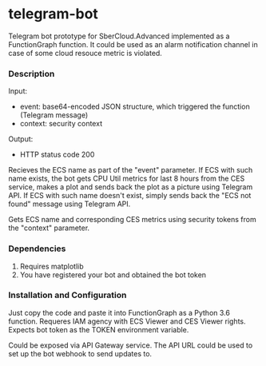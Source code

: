 # telegram-bot
Telegram bot prototype for SberCloud.Advanced implemented as a FunctionGraph function.
It could be used as an alarm notification channel in case of some cloud resouce metric is violated.

### Description
Input:
- event: base64-encoded JSON structure, which triggered the function (Telegram message)
- context: security context

Output:
- HTTP status code 200



Recieves the ECS name as part of the "event" parameter.
If ECS with such name exists, the bot gets CPU Util metrics for last 8 hours from the CES service, makes a plot and sends back the plot as a picture using Telegram API.
If ECS with such name doesn't exist, simply sends back the "ECS not found" message using Telegram API.

Gets ECS name and corresponding CES metrics using security tokens from the "context" parameter.

### Dependencies
1. Requires matplotlib
2. You have registered your bot and obtained the bot token

### Installation and Configuration
Just copy the code and paste it into FunctionGraph as a Python 3.6 function.
Requeres IAM agency with ECS Viewer and CES Viewer rights.
Expects bot token as the TOKEN environment variable.

Could be exposed via API Gateway service.
The API URL could be used to set up the bot webhook to send updates to.


